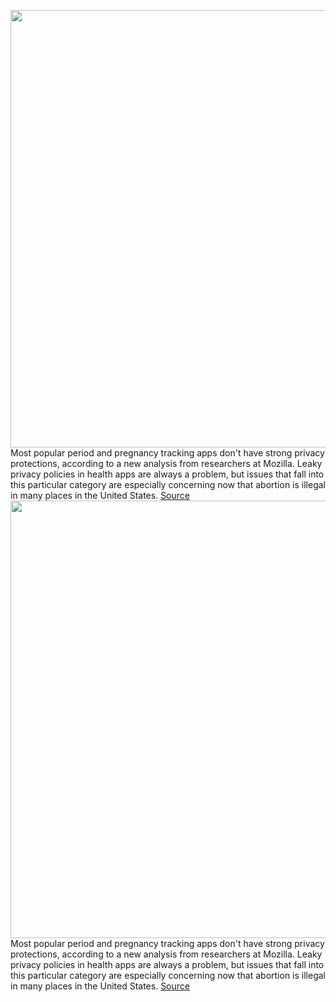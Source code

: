 <img src='https://cdn.vox-cdn.com/thumbor/Cs4pYqorT5Nb1iEucE3RODOz1n8=/0x0:2040x1360/1200x800/filters:focal(857x517:1183x843)/cdn.vox-cdn.com/uploads/chorus_image/image/71251987/akrales_220309_4977_0292.0.jpg' width='700px' /><br/>
Most popular period and pregnancy tracking apps don't have strong privacy protections, according to a new analysis from researchers at Mozilla. Leaky privacy policies in health apps are always a problem, but issues that fall into this particular category are especially concerning now that abortion is illegal in many places in the United States.
<a href='https://www.theverge.com/2022/8/17/23306570/period-tracking-apps-privacy'> Source <a/><img src='https://cdn.vox-cdn.com/thumbor/Cs4pYqorT5Nb1iEucE3RODOz1n8=/0x0:2040x1360/1200x800/filters:focal(857x517:1183x843)/cdn.vox-cdn.com/uploads/chorus_image/image/71251987/akrales_220309_4977_0292.0.jpg' width='700px' /><br/>
Most popular period and pregnancy tracking apps don't have strong privacy protections, according to a new analysis from researchers at Mozilla. Leaky privacy policies in health apps are always a problem, but issues that fall into this particular category are especially concerning now that abortion is illegal in many places in the United States.
<a href='https://www.theverge.com/2022/8/17/23306570/period-tracking-apps-privacy'> Source <a/>